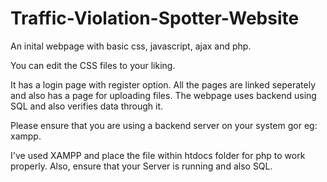 # Traffic-Violation-Spotter-Website
An inital webpage with basic css, javascript, ajax and php. 

You can edit the CSS files to your liking.

It has a login page with register option. All the pages are linked seperately and also has a page for uploading files.
The webpage uses backend using SQL and also verifies data through it.

Please ensure that you are using a backend server on your system gor eg: xampp.

I've used XAMPP and place the file within htdocs folder for php to work properly. 
Also, ensure that your Server is running and also SQL.
